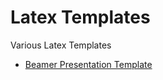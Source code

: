 # Latex Templates

Various Latex Templates

- [Beamer Presentation Template](beamer-presentation/README.md)
